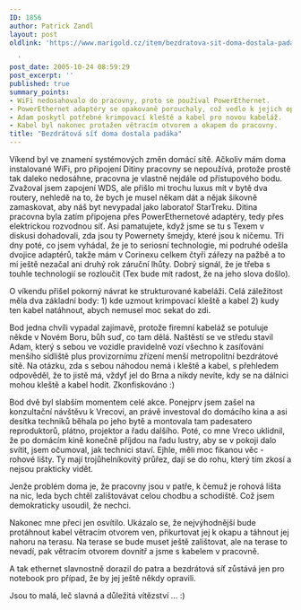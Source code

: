 ```yaml
---
ID: 1856
author: Patrick Zandl
layout: post
oldlink: 'https://www.marigold.cz/item/bezdratova-sit-doma-dostala-padaka

  '
post_date: 2005-10-24 08:59:29
post_excerpt: ''
published: true
summary_points:
- WiFi nedosahovalo do pracovny, proto se používal PowerEthernet.
- PowerEthernet adaptéry se opakovaně porouchaly, což vedlo k jejich opuštění.
- Adam poskytl potřebné krimpovací kleště a kabel pro novou kabeláž.
- Kabel byl nakonec protažen větracím otvorem a okapem do pracovny.
title: "Bezdrátová síť doma dostala padáka"
---
```


<p>Víkend byl ve znamení systémových změn domácí sítě. Ačkoliv mám doma instalované WiFi, pro připojení Ditiny pracovny se nepoužívá, protože prostě tak daleko nedosáhne, pracovna je vlastně nejdále od přístupového bodu. Zvažoval jsem zapojení WDS, ale přišlo mi trochu luxus mít v bytě dva routery, nehledě na to, že bych je musel někam dát a nějak šikovně zamaskovat, aby náš byt nevypadal jako laboratoř StarTreku. Ditina pracovna byla zatím připojena přes PowerEthernetové adaptéry, tedy přes elektrickou rozvodnou síť. Asi pamatujete, když jsme se tu s Texem v diskusi dohadovali, zda jsou ty Powernety šmejdy, které jsou k ničemu. Tři dny poté, co jsem vyhádal, že je to seriosní technologie, mi podruhé odešla dvojice adaptérů, takže mám v Corinexu celkem čtyři zářezy na pažbě a to mi ještě nezačal ani druhý rok záruční lhůty. Dobrý signál, že je třeba s touhle technologií se rozloučit (Tex bude mít radost, že na jeho slova došlo).</p>

<p>O víkendu přišel pokorný návrat ke strukturované kabeláži. Celá záležitost měla dva základní body: 
1) kde uzmout krimpovací kleště a kabel
2) kudy ten kabel natáhnout, abych nemusel moc sekat do zdi. </p>

<p>Bod jedna chvíli vypadal zajímavě, protože firemní kabeláž se potuluje někde v Novém Boru, bůh suď, co tam dělá. Naštěstí se ve středu stavil Adam, který s sebou ve vozidle pravidelně vozí všechno k zasíťování menšího sídliště plus provizornímu zřízení menší metropolitní bezdrátové sítě. Na otázku, zda s sebou náhodou nemá i kleště a kabel, s přehledem odpověděl, že to jistě má, vždyť jel do Brna a nikdy nevíte, kdy se na dálnici mohou kleště a kabel hodit. Zkonfiskováno :)</p>

<p>Bod dvě byl slabším momentem celé akce. Ponejprv jsem zašel na konzultační návštěvu k Vrecovi, an právě investoval do domácího kina a asi desítka techniků běhala po jeho bytě a montovala tam padesatero reproduktorů, plátno, projektor a řadu dalšího. Poté, co mne Vreco uklidnil, že po domácím kině konečně příjdou na řadu lustry, aby se v pokoji dalo svítit, jsem očumoval, jak technici staví. Ejhle, měli moc fikanou věc - rohové lišty. Ty mají trojůhelníkovitý průřez, dají se do rohu, který tím zkosí a nejsou prakticky vidět. </p>

<p>Jenže problém doma je, že pracovny jsou v patře, k čemuž je rohová lišta na nic, leda bych chtěl zalištovávat celou chodbu a schodiště. Což jsem demokraticky usoudil, že nechci. </p>

<p>Nakonec mne přeci jen osvítilo. Ukázalo se, že nejvýhodnější bude protáhnout kabel větracím otvorem ven, přikurtovat jej k okapu a táhnout jej nahoru na terasu. Na terase se bude muset ještě zalištovat, ale na terase to nevadí, pak větracím otvorem dovnitř a jsme s kabelem v pracovně.</p>

<p>A tak ethernet slavnostně dorazil do patra a bezdrátová síť zůstává jen pro notebook pro případ, že by jej ještě někdy opravili. </p>

<p>Jsou to malá, leč slavná a důležitá vítězství ... :)
</p>